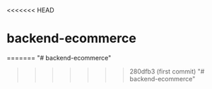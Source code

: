 <<<<<<< HEAD
# backend-ecommerce
=======
"# backend-ecommerce" 
>>>>>>> 280dfb3 (first commit)
"# backend-ecommerce" 
